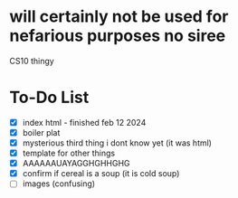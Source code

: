 # will certainly not be used for nefarious purposes no siree
CS10 thingy

# To-Do List
- [x] index html - finished feb 12 2024
- [x] boiler plat
- [x] mysterious third thing i dont know yet (it was html)
- [x] template for other things
- [x] AAAAAAUAYAGGHGHHGHG
- [x] confirm if cereal is a soup (it is cold soup)
- [ ] images (confusing)
